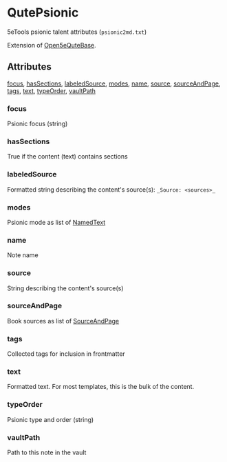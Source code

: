 # QutePsionic

5eTools psionic talent attributes (`psionic2md.txt`)

Extension of [Open5eQuteBase](Open5eQuteBase.md).

## Attributes

[focus](#focus), [hasSections](#hassections), [labeledSource](#labeledsource), [modes](#modes), [name](#name), [source](#source), [sourceAndPage](#sourceandpage), [tags](#tags), [text](#text), [typeOrder](#typeorder), [vaultPath](#vaultpath)


### focus

Psionic focus (string)

### hasSections

True if the content (text) contains sections

### labeledSource

Formatted string describing the content's source(s): `_Source: <sources>_`

### modes

Psionic mode as list of [NamedText](../NamedText.md)

### name

Note name

### source

String describing the content's source(s)

### sourceAndPage

Book sources as list of [SourceAndPage](../SourceAndPage.md)

### tags

Collected tags for inclusion in frontmatter

### text

Formatted text. For most templates, this is the bulk of the content.

### typeOrder

Psionic type and order (string)

### vaultPath

Path to this note in the vault
